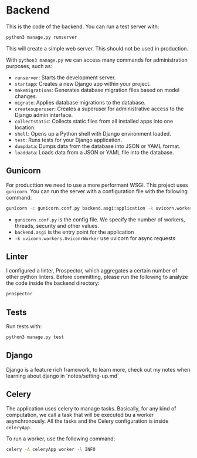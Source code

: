 # Backend

This is the code of the backend. You can run a test server with:
```bash
python3 manage.py runserver
```
This will create a simple web server. This should not be used in production.

With `python3 manage.py` we can access many commands for administration purposes, such as:
- `runserver`: Starts the development server.
- `startapp`: Creates a new Django app within your project.
- `makemigrations`: Generates database migration files based on model changes.
- `migrate`: Applies database migrations to the database.
- `createsuperuser`: Creates a superuser for administrative access to the Django admin interface.
- `collectstatic`: Collects static files from all installed apps into one location.
- `shell`: Opens up a Python shell with Django environment loaded.
- `test`: Runs tests for your Django application.
- `dumpdata`: Dumps data from the database into JSON or YAML format.
- `loaddata`: Loads data from a JSON or YAML file into the database.

## Gunicorn

For producttion we need to use a more performant WSGI. This project uses `gunicorn`. You can run the server with a configuration file with the following command:
```bash
gunicorn -c gunicorn.conf.py backend.asgi:application -k uvicorn.workers.UvicornWorker
```
- `gunicorn.conf.py` is the config file. We specify the number of workers, threads, security and other values.
- `backend.asgi` is the entry point for the application
- `-k uvicorn.workers.UviconrWorker` use uvicorn for async requests

## Linter

I configured a linter, Prospector, which aggregates a certain number of other python linters. Before committing, please run the following to analyze the code inside the backend directory:
```bash
prospector
```

## Tests

Run tests with:
```bash
python3 manage.py test
```

## Django

Django is a feature rich framework, to learn more, check out my notes when learning about django in 'notes/setting-up.md`

## Celery

The application uses celery to manage tasks. Basically, for any kind of computation, we call a task that will be executed bu a worker asynchronously. All the tasks and the Celery configuration is inside `celeryApp`.

To run a worker, use the following command:
```bash
celery -A celeryApp worker -l INFO
```
